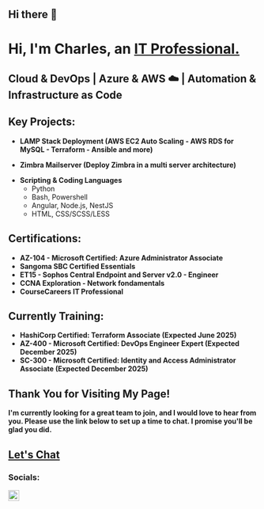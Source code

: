 ## Hi there 👋

<!--
**cdoukoure/cdoukoure** is a ✨ _special_ ✨ repository because its `README.md` (this file) appears on your GitHub profile.

Here are some ideas to get you started:

- 🔭 I’m currently working on ...
- 🌱 I’m currently learning ...
- 👯 I’m looking to collaborate on ...
- 🤔 I’m looking for help with ...
- 💬 Ask me about ...
- 📫 How to reach me: ...
- 😄 Pronouns: ...
- ⚡ Fun fact: ...
-->

<h1>Hi, I'm Charles, an <a href="https://linkedin.com/in/cdoukoure/">IT Professional.</a></h1> 

<h2>Cloud & DevOps | Azure & AWS ☁️ | Automation & Infrastructure as Code</h2>

<h2> Key Projects:</h2>

- <b>LAMP Stack Deployment (AWS EC2 Auto Scaling - AWS RDS for MySQL - Terraform - Ansible and more)</b>
  <!--
  - [Prerequisites and Installation](https://github.com/cdoukoure/aws-lamp-prerequisites)
  - [AWS and IAM Credentials](https://github.com/cdoukoure/aws-lamp-iam-credentialq) 
  - [Deploying Architecture and Configure System](https://github.com/cdoukoure/aws-lamp-deployment)
  - (Video in progress)
  ->
 
- <b>AWS - Terraform - Ansible (Active Directory | DNS)</b>
  <!--
  - [Configuring On-premises Active Directory within AWS VMs](https://github.com/cdoukoure/configure-ad)
  - [Network Security Groups (NSGs) and Inspecting Network Protocols](https://github.com/cdoukoure/aws-network-protocols) (Video in progress)
  - [Basic DNS Configuration & Testing](https://github.com/cdoukoure/dns-config)
  - (Video in progress)
  -->
    
- <b>Zimbra Mailserver (Deploy Zimbra in a multi server architecture)</b>
  <!--
  - [Zimbra: Prerequisites and Installation](https://github.com/cdoukoure/zimbra-pre-installation) 
  - [Zimbra: Post-Installation Configuration](https://github.com/cdoukoure/zimbra-postinstallation-config)
  - [Zimbra: Mailbox migration ](https://github.com/cdoukoure/zimbra-mailbox-migration)
  -->
<!--
- <b>Pro, Risks, Audit, Mitigation Strategies and Impact Analysis</b>
  - [Internal Security Audit - Botium Toys](https://github.com/EvanHYearwood/Security-Audit-Botium-Toys)
-->

- <b>Scripting & Coding Languages</b>
  <!-- [Bash Algorithm for Backup and Restore Zimbra Account Mailbox ](https://github.com/cdoukoure/zimbra-export-account) -->
  - Python
  - Bash, Powershell
  - Angular, Node.js, NestJS
  - HTML, CSS/SCSS/LESS

<h2>Certifications:</h2>
<ul>
  <li><b>AZ-104 -  Microsoft Certified: Azure Administrator Associate</b></li>
  <li><b>Sangoma SBC Certified Essentials</li>
  <li><b>ET15 - Sophos Central Endpoint and Server v2.0 - Engineer</b> <!-- (Proficient in Wireshark/TCPdump) --></li>
  <li><b>CCNA Exploration - Network fondamentals</li>
  <li><b>CourseCareers IT Professional</b></li>
</ul>

<h2>Currently Training:</h2>
<ul>
  <li><b>HashiCorp Certified: Terraform Associate (Expected June 2025)</li>
  <li><b>AZ-400 - Microsoft Certified: DevOps Engineer Expert  (Expected December 2025)</li>
  <li><b>SC-300 - Microsoft Certified: Identity and Access Administrator Associate (Expected December 2025)</li>
</ul>


<h2>Thank You for Visiting My Page!</h2>

<p>I'm currently looking for a great team to join, and I would love to hear from you. Please use the link below to set up a time to chat. I promise you'll be glad you did.</p>
<h2><a href="https://calendly.com/">Let's Chat</a></h2>

<h3>Socials:</h3>

<a href="https://linkedin.com/in/cdoukoure">
  <img align="left" alt="Evan | LinkedIn" width="22px" src="https://cdn.jsdelivr.net/npm/simple-icons@v3/icons/linkedin.svg" />
</a>
